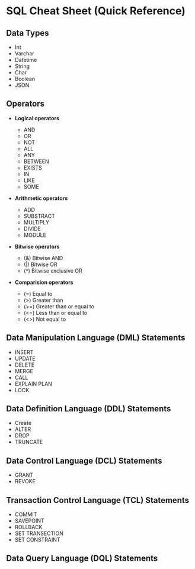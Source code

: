 # SQL Cheat Sheet (Quick Reference)

## Data Types
- Int
- Varchar
- Datetime
- String
- Char 
- Boolean
- JSON



## Operators
- **Logical operators**
  - AND
  - OR
  - NOT
  - ALL
  - ANY
  - BETWEEN
  - EXISTS
  - IN
  - LIKE
  - SOME
 
- **Arithmetic operators**
  - ADD
  - SUBSTRACT
  - MULTIPLY
  - DIVIDE
  - MODULE

- **Bitwise operators**
   - (&) Bitwise AND
   - (|) Bitwise OR
   - (^) Bitwise exclusive OR

- **Comparision operators**
   - (=) Equal to
   - (>) Greater than
   - (>=) Greater than or equal to
   - (<=) Less than or equal to
   - (<>) Not equal to 

## Data Manipulation Language (DML) Statements ##
  - INSERT
  - UPDATE
  - DELETE
  - MERGE
  - CALL
  - EXPLAIN PLAN
  - LOCK

## Data Definition Language (DDL) Statements ##
- Create
- ALTER
- DROP
- TRUNCATE

## Data Control Language (DCL) Statements ##  
- GRANT
- REVOKE

## Transaction  Control Language (TCL) Statements ##  
- COMMIT
- SAVEPOINT
- ROLLBACK
- SET TRANSECTION
- SET CONSTRAINT

##  Data Query Language (DQL) Statements ##  


 

